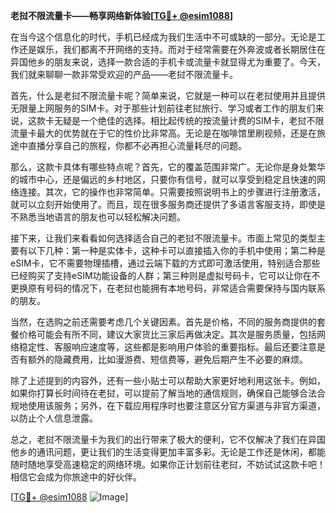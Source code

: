 **老挝不限流量卡——畅享网络新体验[[TG💪+ @esim1088](https://t.me/s/esim1088)]**

在当今这个信息化的时代，手机已经成为我们生活中不可或缺的一部分。无论是工作还是娱乐，我们都离不开网络的支持。而对于经常需要在外奔波或者长期居住在异国他乡的朋友来说，选择一款合适的手机卡或流量卡就显得尤为重要了。今天，我们就来聊聊一款非常受欢迎的产品——老挝不限流量卡。

首先，什么是老挝不限流量卡呢？简单来说，它就是一种可以在老挝使用并且提供无限量上网服务的SIM卡。对于那些计划前往老挝旅行、学习或者工作的朋友们来说，这款卡无疑是一个绝佳的选择。相比起传统的按流量计费的SIM卡，老挝不限流量卡最大的优势就在于它的性价比非常高。无论是在咖啡馆里刷视频，还是在旅途中直播分享自己的旅程，你都不必再担心流量耗尽的问题。

那么，这款卡具体有哪些特点呢？首先，它的覆盖范围非常广。无论你是身处繁华的城市中心，还是偏远的乡村地区，只要你有信号，就可以享受到稳定且快速的网络连接。其次，它的操作也非常简单。只需要按照说明书上的步骤进行注册激活，就可以立刻开始使用了。而且，现在很多服务商还提供了多语言客服支持，即使是不熟悉当地语言的朋友也可以轻松解决问题。

接下来，让我们来看看如何选择适合自己的老挝不限流量卡。市面上常见的类型主要有以下几种：第一种是实体卡，这种卡可以直接插入你的手机中使用；第二种是eSIM卡，它不需要物理插槽，通过云端下载的方式即可激活使用，特别适合那些已经购买了支持eSIM功能设备的人群；第三种则是虚拟号码卡，它可以让你在不更换原有号码的情况下，在老挝也能拥有本地号码，非常适合需要保持与国内联系的朋友。

当然，在选购之前还需要考虑几个关键因素。首先是价格，不同的服务商提供的套餐价格可能会有所不同，建议大家货比三家后再做决定。其次是服务质量，包括网络稳定性、客服响应速度等，这些都是影响用户体验的重要指标。最后还要注意是否有额外的隐藏费用，比如漫游费、短信费等，避免后期产生不必要的麻烦。

除了上述提到的内容外，还有一些小贴士可以帮助大家更好地利用这张卡。例如，如果你打算长时间待在老挝，可以提前了解当地的通信规则，确保自己能够合法合规地使用该服务；另外，在下载应用程序时也要注意区分官方渠道与非官方渠道，以防止个人信息泄露。

总之，老挝不限流量卡为我们的出行带来了极大的便利，它不仅解决了我们在异国他乡的通讯问题，更让我们的生活变得更加丰富多彩。无论是工作还是休闲，都能随时随地享受高速稳定的网络环境。如果你正计划前往老挝，不妨试试这款卡吧！相信它会成为你旅途中的好伙伴。

[[TG💪+ @esim1088](https://t.me/s/esim1088) ![Image](https://i.postimg.cc/4NQfJmqS/Snipaste-2025-05-13-00-14-12.png)]